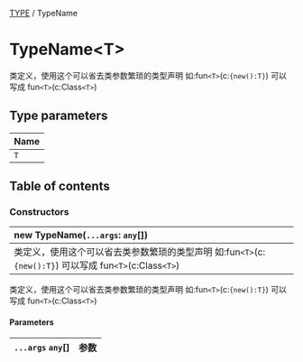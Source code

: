 [TYPE](../groups/Core.TYPE.md) / TypeName

# TypeName<T\> <Badge type="tip" text="Interface" /> <Score text="TypeName<T\>" />

<p class="content-big">

类定义，使用这个可以省去类参数繁琐的类型声明    如:fun`<T>`(c:`{new():T}`) 可以写成 fun`<T>`(c:Class`<T>`)

</p>

## Type parameters

| Name |
| :------ |
| `T` |

## Table of contents

### Constructors <Score text="Constructors" /> 
| **new TypeName**(`...args`: `any`[])  |
| :-----|
| 类定义，使用这个可以省去类参数繁琐的类型声明    如:fun`<T>`(c:`{new():T}`) 可以写成 fun`<T>`(c:Class`<T>`)|

类定义，使用这个可以省去类参数繁琐的类型声明    如:fun`<T>`(c:`{new():T}`) 可以写成 fun`<T>`(c:Class`<T>`)

#### Parameters

| `...args` `any`[] | 参数 |
| :------ | :------ |
